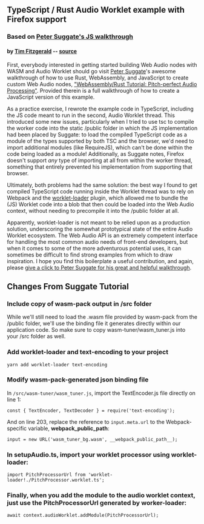 ## TypeScript / Rust Audio Worklet example with Firefox support
### Based on [Peter Suggate's JS walkthrough](https://www.toptal.com/webassembly/webassembly-rust-tutorial-web-audio)
#### 
#### by [Tim Fitzgerald](https://github.com/timfitzzz) -- [source](https://github.com/timfitzzz/wasm-rust-worklet-typescript)

First, everybody interested in getting started building Web Audio nodes with WASM and Audio Worklet should go visit [Peter Suggate](https://www.toptal.com/resume/peter-suggate)'s awesome walkthrough of how to use Rust, WebAssembly, and JavaScript to create custom Web Audio nodes, ["WebAssembly/Rust Tutorial: Pitch-perfect Audio Processing"](https://www.toptal.com/webassembly/webassembly-rust-tutorial-web-audio). Provided therein is a full walkthrough of how to create a JavaScript version of this example. 

As a practice exercise, I rewrote the example code in TypeScript, including the JS code meant to run in the second, Audio Worklet thread. This introduced some new issues, particularly when I tried to use tsc to compile the worker code into the static /public folder in which the JS implementation had been placed by Suggate: to load the compiled TypeScript code as a module of the types supported by both TSC and the browser, we'd need to import additional modules (like RequireJS), which can't be done within the code being loaded as a module! Additionally, as Suggate notes, Firefox doesn't support *any* type of importing at all from within the worker thread, something that entirely prevented his implementation from supporting that browser.

Ultimately, both problems had the same solution: the best way I found to get compiled TypeScript code running inside the Worklet thread was to rely on Webpack and the [worklet-loader](https://github.com/reklawnos/worklet-loader) plugin, which allowed me to bundle the (JS) Worklet code into a blob that then could be loaded into the Web Audio context, without needing to precompile it into the /public folder at all.

Apparently, worklet-loader is not meant to be relied upon as a production solution, underscoring the somewhat prototypical state of the entire Audio Worklet ecosystem. The Web Audio API is an extremely competent interface for handling the most common audio needs of front-end developers, but when it comes to some of the more adventurous potential uses, it can sometimes be difficult to find strong examples from which to draw inspiration. I hope you find this boilerplate a useful contribution, and again, please [give a click to Peter Suggate for his great and helpful walkthrough](https://www.toptal.com/webassembly/webassembly-rust-tutorial-web-audio).

## Changes From Suggate Tutorial

### Include copy of wasm-pack output in /src folder

While we'll still need to load the .wasm file provided by wasm-pack from the /public folder, we'll use the binding file it generates directly within our application code. So make sure to copy wasm-tuner/wasm_tuner.js into your /src folder as well.

### Add worklet-loader and text-encoding to your project

```
yarn add worklet-loader text-encoding
```

### Modify wasm-pack-generated json binding file

In ```/src/wasm-tuner/wasm_tuner.js```, import the TextEncoder.js file directly on line 1:

```
const { TextEncoder, TextDecoder } = require('text-encoding');
```

And on line 203, replace the reference to ```input.meta.url``` to the Webpack-specific variable, __webpack_public_path__:

```
input = new URL('wasm_tuner_bg.wasm', __webpack_public_path__);
```

### In setupAudio.ts, import your worklet processor using worklet-loader:

```
import PitchProcessorUrl from 'worklet-loader!./PitchProcessor.worklet.ts';
```

### Finally, when you add the module to the audio worklet context, just use the PitchProcessorUrl generated by worker-loader:

```
await context.audioWorklet.addModule(PitchProcessorUrl);
```